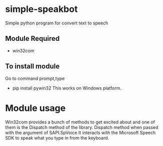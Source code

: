 # simple-speakbot
   Simple python program for convert text to speech
## Module Required
   * win32com
## To install module
   Go to command prompt,type
   * pip install pywin32
   This works on Windows platform.
# Module usage
  Win32com provides a bunch of methods to get excited about and one of them is the Dispatch method of the library. Dispatch method when passed with the argument of SAPI.SpVoice It interacts with the Microsoft Speech SDK to speak what you type in from the keyboard.
   

